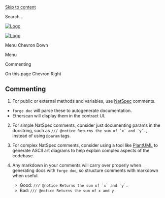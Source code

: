 [Skip to content](https://getfoundry.sh/guides/best-practices/commenting#vocs-content)

Search...

[![Logo](https://getfoundry.sh/foundry-logo.png)](https://getfoundry.sh/)

[![Logo](https://getfoundry.sh/foundry-logo.png)](https://getfoundry.sh/)

Menu
Chevron Down

Menu

Commenting

On this page
Chevron Right

## Commenting

1. For public or external methods and variables, use [NatSpec](https://docs.soliditylang.org/en/latest/natspec-format.html) comments.

- `forge doc` will parse these to autogenerate documentation.
- Etherscan will display them in the contract UI.

2. For simple NatSpec comments, consider just documenting params in the docstring, such as ``/// @notice Returns the sum of `x` and `y`.``, instead of using `@param` tags.

3. For complex NatSpec comments, consider using a tool like [PlantUML](https://plantuml.com/ascii-art) to generate ASCII art diagrams to help explain complex aspects of the codebase.

4. Any markdown in your comments will carry over properly when generating docs with `forge doc`, so structure comments with markdown when useful.
   - Good: ``/// @notice Returns the sum of `x` and `y`.``
   - Bad: `/// @notice Returns the sum of x and y.`